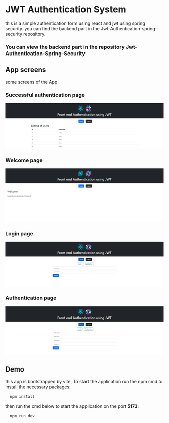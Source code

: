 
# JWT Authentication System

this is a simple authentication form using react and jwt using spring security. you can find the backend part in the Jwt-Authentication-spring-security repository.
### You can view the backend part in the repository **Jwt-Authentication-Spring-Security** 



## App screens
some screens of the App
### Successful authentication page
![alt text](https://github.com/IMDADMI/Jwt-Authentication/blob/admi/src/assets/imgs/screen.PNG?raw=true)


### Welcome page 
![alt text](https://github.com/IMDADMI/Jwt-Authentication/blob/admi/src/assets/imgs/screen2.PNG?raw=true)

### Login page
![alt text](https://github.com/IMDADMI/Jwt-Authentication/blob/admi/src/assets/imgs/screen3.PNG?raw=true)

### Authentication page
![alt text](https://github.com/IMDADMI/Jwt-Authentication/blob/admi/src/assets/imgs/screen4.PNG?raw=true)
 

## Demo
this app is bootstrapped by vite, 
To start the application run the npm cmd to install the necessary packages:
```bash
  npm install
```  
then run the cmd below to start the application on the port **5173**:
```bash
  npm run dev
```
